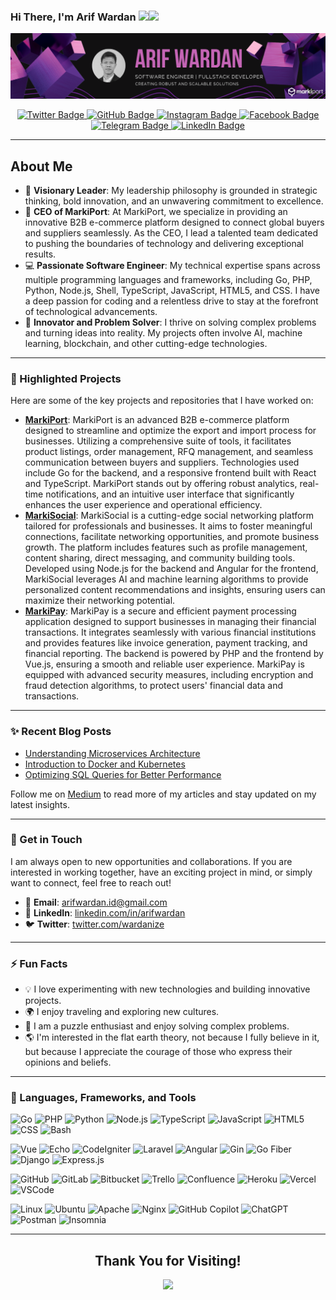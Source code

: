 ### Hi There, I'm Arif Wardan <img src="https://media.giphy.com/media/hvRJCLFzcasrR4ia7z/giphy.gif" width="30px"><img src="https://emojis.slackmojis.com/emojis/images/1531849430/4246/blob-sunglasses.gif?1531849430" width="30"/>

![GitHub Banner](https://github.com/arifwardan/arifwardan/blob/master/images/arifwardan.png)

<div align="center">
  <a href="https://x.com/intent/follow?screen_name=wardanize" target="_blank">
      <img src="https://img.shields.io/badge/X-%231DA1F2.svg?style=for-the-badge&logo=X&logoColor=white" alt="Twitter Badge">
  </a>

  <a href="https://github.com/arifwardan/?tab=follow" target="_blank">
    <img src="https://img.shields.io/badge/GitHub-181717?style=for-the-badge&logo=github&logoColor=white" alt="GitHub Badge">
  </a>
  
  <a href="https://www.instagram.com/wardanize/" target="_blank">
    <img src="https://img.shields.io/badge/-Instagram-E4405F?style=for-the-badge&logo=Instagram&logoColor=white" alt="Instagram Badge">
  </a>
  <a href="https://www.facebook.com/ariff.wardan/" target="_blank">
    <img src="https://img.shields.io/badge/-Facebook-1877F2?style=for-the-badge&logo=facebook&logoColor=white" alt="Facebook Badge">
  </a>
  <a href="https://www.t.me/arifwardan/" target="_blank">
    <img src="https://img.shields.io/badge/Telegram-2CA5E0?style=for-the-badge&logo=telegram&logoColor=white" alt="Telegram Badge">
  </a>
  <a href="https://www.linkedin.com/in/arifwardan/" target="_blank">
    <img src="https://img.shields.io/badge/-LinkedIn-0077B5?style=for-the-badge&logo=Linkedin&logoColor=white" alt="LinkedIn Badge">
  </a>
</div>

---

## About Me
- 🌟 **Visionary Leader**: My leadership philosophy is grounded in strategic thinking, bold innovation, and an unwavering commitment to excellence.
- 💼 **CEO of MarkiPort**: At MarkiPort, we specialize in providing an innovative B2B e-commerce platform designed to connect global buyers and suppliers seamlessly. As the CEO, I lead a talented team dedicated to pushing the boundaries of technology and delivering exceptional results.
- 💻 **Passionate Software Engineer**: My technical expertise spans across multiple programming languages and frameworks, including Go, PHP, Python, Node.js, Shell, TypeScript, JavaScript, HTML5, and CSS. I have a deep passion for coding and a relentless drive to stay at the forefront of technological advancements.
- 🚀 **Innovator and Problem Solver**: I thrive on solving complex problems and turning ideas into reality. My projects often involve AI, machine learning, blockchain, and other cutting-edge technologies.

---

### 🌟 Highlighted Projects

Here are some of the key projects and repositories that I have worked on:
- **[MarkiPort](https://github.com/MarkiPort)**: MarkiPort is an advanced B2B e-commerce platform designed to streamline and optimize the export and import process for businesses. Utilizing a comprehensive suite of tools, it facilitates product listings, order management, RFQ management, and seamless communication between buyers and suppliers. Technologies used include Go for the backend, and a responsive frontend built with React and TypeScript. MarkiPort stands out by offering robust analytics, real-time notifications, and an intuitive user interface that significantly enhances the user experience and operational efficiency.
- **[MarkiSocial](https://github.com/MarkiSocial)**: MarkiSocial is a cutting-edge social networking platform tailored for professionals and businesses. It aims to foster meaningful connections, facilitate networking opportunities, and promote business growth. The platform includes features such as profile management, content sharing, direct messaging, and community building tools. Developed using Node.js for the backend and Angular for the frontend, MarkiSocial leverages AI and machine learning algorithms to provide personalized content recommendations and insights, ensuring users can maximize their networking potential.
- **[MarkiPay](https://github.com/MarkiPay)**: MarkiPay is a secure and efficient payment processing application designed to support businesses in managing their financial transactions. It integrates seamlessly with various financial institutions and provides features like invoice generation, payment tracking, and financial reporting. The backend is powered by PHP and the frontend by Vue.js, ensuring a smooth and reliable user experience. MarkiPay is equipped with advanced security measures, including encryption and fraud detection algorithms, to protect users' financial data and transactions.

---


### ✨ Recent Blog Posts

- [Understanding Microservices Architecture](https://arifwardan.medium.com/understanding-microservices-architecture-99351849ddb2)
- [Introduction to Docker and Kubernetes](https://arifwardan.medium.com/introduction-to-docker-and-kubernetes-779151f2fc99)
- [Optimizing SQL Queries for Better Performance](https://arifwardan.medium.com/optimizing-sql-queries-for-better-performance-4ed1e1ab1882)

Follow me on [Medium](https://medium.com/@arifwardan) to read more of my articles and stay updated on my latest insights.

---

### 🔗 Get in Touch
I am always open to new opportunities and collaborations. If you are interested in working together, have an exciting project in mind, or simply want to connect, feel free to reach out!

- 📧 **Email**: [arifwardan.id@gmail.com](mailto:arifwardan.id@gmail.com)
- 🔗 **LinkedIn**: [linkedin.com/in/arifwardan](https://www.linkedin.com/in/arifwardan)
- 🐦 **Twitter**: [twitter.com/wardanize](https://twitter.com/wardanize)
  
---

### ⚡ Fun Facts

- 💡 I love experimenting with new technologies and building innovative projects.
- 🌍 I enjoy traveling and exploring new cultures.
- 🧩 I am a puzzle enthusiast and enjoy solving complex problems.
- 🌎 I'm interested in the flat earth theory, not because I fully believe in it, but because I appreciate the courage of those who express their opinions and beliefs.

---

### 🚀 Languages, Frameworks, and Tools


![Go](https://img.shields.io/badge/-Go-00ADD8?style=flat-square&logo=go&logoColor=white)
![PHP](https://img.shields.io/badge/-PHP-777BB4?style=flat-square&logo=php&logoColor=white)
![Python](https://img.shields.io/badge/-Python-3776AB?style=flat-square&logo=python&logoColor=white)
![Node.js](https://img.shields.io/badge/-Node.js-339933?style=flat-square&logo=node-dot-js&logoColor=white)
![TypeScript](https://img.shields.io/badge/-TypeScript-007ACC?style=flat-square&logo=typescript&logoColor=white)
![JavaScript](https://img.shields.io/badge/-JavaScript-F7DF1E?style=flat-square&logo=javascript&logoColor=black)
![HTML5](https://img.shields.io/badge/-HTML5-E34F26?style=flat-square&logo=html5&logoColor=white)
![CSS](https://img.shields.io/badge/-CSS3-1572B6?style=flat-square&logo=css3&logoColor=white)
![Bash](https://img.shields.io/badge/-Bash-4EAA25?style=flat-square&logo=gnubash&logoColor=white)

![Vue](https://img.shields.io/badge/-Vue.js-4FC08D?style=flat-square&logo=vue.js&logoColor=white)
![Echo](https://img.shields.io/badge/-Echo-00ADD8?style=flat-square&logo=go&logoColor=white)
![CodeIgniter](https://img.shields.io/badge/-CodeIgniter-EF4223?style=flat-square&logo=codeigniter&logoColor=white)
![Laravel](https://img.shields.io/badge/-Laravel-FF2D20?style=flat-square&logo=laravel&logoColor=white)
![Angular](https://img.shields.io/badge/-Angular-DD0031?style=flat-square&logo=angular&logoColor=white)
![Gin](https://img.shields.io/badge/-Gin-00ADD8?style=flat-square&logo=gin&logoColor=white)
![Go Fiber](https://img.shields.io/badge/-Go_Fiber-00ADD8?style=flat-square&logo=go&logoColor=white)
![Django](https://img.shields.io/badge/-Django-092E20?style=flat-square&logo=django&logoColor=white)
![Express.js](https://img.shields.io/badge/-Express.js-000000?style=flat-square&logo=express&logoColor=white)


![GitHub](https://img.shields.io/badge/-GitHub-181717?style=flat-square&logo=github&logoColor=white)
![GitLab](https://img.shields.io/badge/-GitLab-FC6D26?style=flat-square&logo=gitlab&logoColor=white)
![Bitbucket](https://img.shields.io/badge/-Bitbucket-0052CC?style=flat-square&logo=bitbucket&logoColor=white)
![Trello](https://img.shields.io/badge/-Trello-0052CC?style=flat-square&logo=trello&logoColor=white)
![Confluence](https://img.shields.io/badge/-Confluence-172B4D?style=flat-square&logo=confluence&logoColor=white)
![Heroku](https://img.shields.io/badge/-Heroku-430098?style=flat-square&logo=heroku&logoColor=white)
![Vercel](https://img.shields.io/badge/-Vercel-000000?style=flat-square&logo=vercel&logoColor=white)
![VSCode](https://img.shields.io/badge/-VSCode-007ACC?style=flat-square&logo=visual-studio-code&logoColor=white)

![Linux](https://img.shields.io/badge/-Linux-FCC624?style=flat-square&logo=linux&logoColor=black)
![Ubuntu](https://img.shields.io/badge/-Ubuntu-E95420?style=flat-square&logo=ubuntu&logoColor=white)
![Apache](https://img.shields.io/badge/-Apache-D22128?style=flat-square&logo=apache&logoColor=white)
![Nginx](https://img.shields.io/badge/-Nginx-009639?style=flat-square&logo=nginx&logoColor=white)
![GitHub Copilot](https://img.shields.io/badge/-GitHub_Copilot-8AC0FE?style=flat-square&logo=github&logoColor=white)
![ChatGPT](https://img.shields.io/badge/-ChatGPT-00A67E?style=flat-square&logo=openai&logoColor=white)
![Postman](https://img.shields.io/badge/-Postman-FF6C37?style=flat-square&logo=postman&logoColor=white)
![Insomnia](https://img.shields.io/badge/-Insomnia-4000BF?style=flat-square&logo=insomnia&logoColor=white)

---

<div align="center">
  <h2>Thank You for Visiting!</h2>
  <img src="https://media2.giphy.com/media/v1.Y2lkPTc5MGI3NjExaXV6bnJxOXMydmZqdWI4ZjFkd3U2Z25pOGJwOGF0b3ZmOWh5Mzk4aCZlcD12MV9pbnRlcm5hbF9naWZfYnlfaWQmY3Q9Zw/Kf7wTk5jlhw6Eg6BXJ/giphy.webp" width="1000px">
</div>

